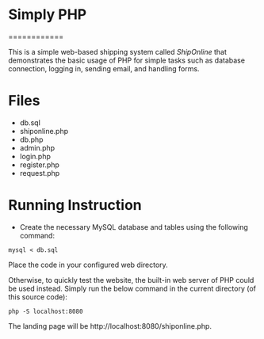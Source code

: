 # Simply PHP
============

This is a simple web-based shipping system called _ShipOnline_ that demonstrates
the basic usage of PHP for simple tasks such as database connection, logging in,
sending email, and handling forms.

# Files
- db.sql
- shiponline.php
- db.php
- admin.php
- login.php
- register.php
- request.php

# Running Instruction
- Create the necessary MySQL database and tables using the following command:

```
mysql < db.sql
```

Place the code in your configured web directory.

Otherwise, to quickly test the website, the built-in web server of PHP could
be used instead. Simply run the below command in the current directory (of
this source code):

```
php -S localhost:8080
```

The landing page will be http://localhost:8080/shiponline.php.